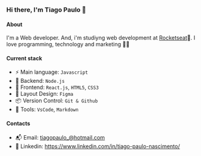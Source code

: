 ### Hi there, I'm Tiago Paulo 👋

#### About
I'm a Web developer. And, i'm studiyng web development at [Rocketseat](https://www.rocketseat.com.br/)🚀.
I love programming, technology and marketing 👨‍💻
#### Current stack
- ⚡️ Main language: `Javascript`
- 🔐 Backend: `Node.js`
- 🎉 Frontend: `React.js`, `HTML5`, `CSS3`
- 🎨 Layout Design: `Figma`
- 📦️ Version Control: `Git & Github`
- 🔨 Tools: `VsCode`, `Markdown`

#### Contacts
- 📬 Email: tiagopaulo_@hotmail.com
- 👤 Linkedin: https://www.linkedin.com/in/tiago-paulo-nascimento/
